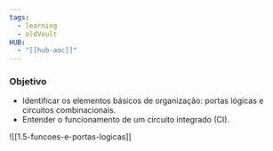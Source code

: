 ```yaml
---
tags:
  - learning
  - oldVoult
HUB:
  - "[[hub-aoc]]"
---
```

### Objetivo

- Identificar os elementos básicos de organização: portas lógicas e circuitos combinacionais. 
- Entender o funcionamento de um circuito integrado (CI).

![[1.5-funcoes-e-portas-logicas]]